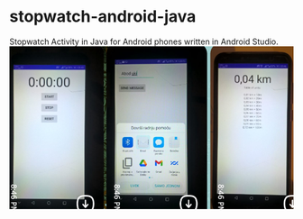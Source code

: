 # stopwatch-android-java
Stopwatch Activity in Java for Android phones written in Android Studio.
![image](images/image.png)
